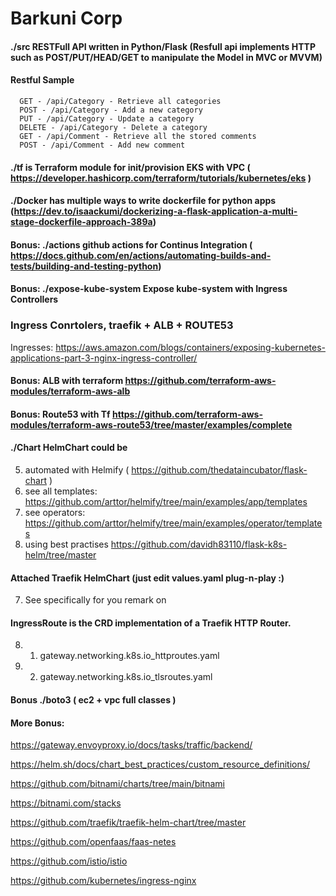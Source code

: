 #  Barkuni Corp
#### ./src  RESTFull API written in Python/Flask (Resfull api implements HTTP such as POST/PUT/HEAD/GET to manipulate the Model in MVC or MVVM)
#### Restful Sample
      GET - /api/Category - Retrieve all categories
      POST - /api/Category - Add a new category
      PUT - /api/Category - Update a category
      DELETE - /api/Category - Delete a category
      GET - /api/Comment - Retrieve all the stored comments
      POST - /api/Comment - Add new comment
#### ./tf is Terraform module for init/provision EKS with VPC ( https://developer.hashicorp.com/terraform/tutorials/kubernetes/eks )
#### ./Docker has multiple ways to write dockerfile for python apps (https://dev.to/isaackumi/dockerizing-a-flask-application-a-multi-stage-dockerfile-approach-389a)

#### Bonus: ./actions github actions for Continus Integration ( https://docs.github.com/en/actions/automating-builds-and-tests/building-and-testing-python)

#### Bonus: ./expose-kube-system Expose kube-system with Ingress Controllers

### Ingress Conrtolers, traefik + ALB + ROUTE53 
Ingresses: https://aws.amazon.com/blogs/containers/exposing-kubernetes-applications-part-3-nginx-ingress-controller/

#### Bonus: ALB with terraform https://github.com/terraform-aws-modules/terraform-aws-alb

#### Bonus: Route53 with Tf https://github.com/terraform-aws-modules/terraform-aws-route53/tree/master/examples/complete

#### ./Chart HelmChart could be 
   5. automated with Helmify ( https://github.com/thedataincubator/flask-chart ) 
   6. see all templates: https://github.com/arttor/helmify/tree/main/examples/app/templates
   7. see operators: https://github.com/arttor/helmify/tree/main/examples/operator/templates
   6. using best practises    https://github.com/davidh83110/flask-k8s-helm/tree/master
#### Attached Traefik HelmChart (just edit values.yaml plug-n-play :) 
7.    See specifically for you remark on
#### IngressRoute is the CRD implementation of a Traefik HTTP Router.
8. 1. gateway.networking.k8s.io_httproutes.yaml
9. 2. gateway.networking.k8s.io_tlsroutes.yaml
#### Bonus ./boto3 ( ec2 + vpc full classes ) 


#### More Bonus:

https://gateway.envoyproxy.io/docs/tasks/traffic/backend/

https://helm.sh/docs/chart_best_practices/custom_resource_definitions/

https://github.com/bitnami/charts/tree/main/bitnami

https://bitnami.com/stacks

https://github.com/traefik/traefik-helm-chart/tree/master

https://github.com/openfaas/faas-netes

https://github.com/istio/istio

https://github.com/kubernetes/ingress-nginx




 
